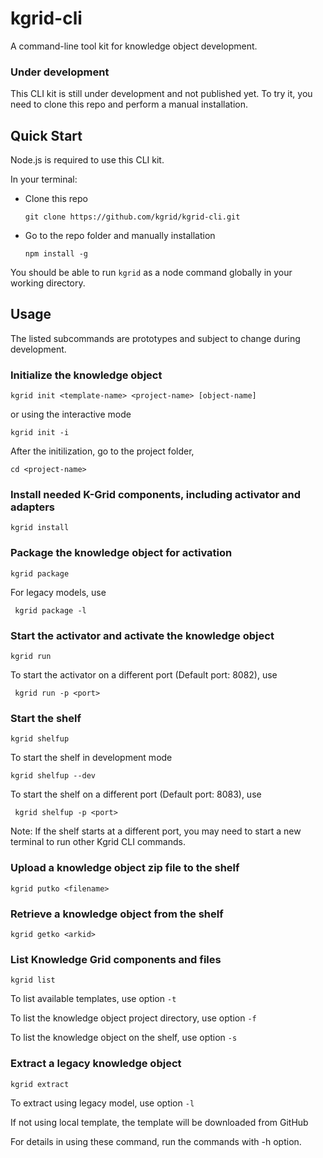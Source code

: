 # kgrid-cli

A command-line tool kit for knowledge object development.

### Under development

This CLI kit is still under development and not published yet. To try it, you need to clone this repo and perform a manual installation.

## Quick Start

Node.js is required to use this CLI kit.

In your terminal:
- Clone this repo

    ```git clone https://github.com/kgrid/kgrid-cli.git```

- Go to the repo folder and manually installation

    ```npm install -g```

You should be able to run `kgrid` as a node command globally in your working directory.

## Usage

The listed subcommands are prototypes and subject to change during development.

### Initialize the knowledge object

`kgrid init <template-name> <project-name> [object-name]`

or using the interactive mode

`kgrid init -i`

After the initilization, go to the project folder,

`cd <project-name>`

### Install needed K-Grid components, including activator and adapters
``` kgrid install ```


### Package the knowledge object for activation
``` kgrid package ```

For legacy models, use

``` kgrid package -l```


### Start the activator and activate the knowledge object

``` kgrid run ```

To start the activator on a different port (Default port: 8082), use

``` kgrid run -p <port>```


### Start the shelf

``` kgrid shelfup ```

To start the shelf in development mode

``` kgrid shelfup --dev ```

To start the shelf on a different port (Default port: 8083), use

``` kgrid shelfup -p <port>```

Note: If the shelf starts at a different port, you may need to start a new terminal to run other Kgrid CLI commands.


### Upload a knowledge object zip file to the shelf

``` kgrid putko <filename> ```


### Retrieve a knowledge object from the shelf

``` kgrid getko <arkid> ```


### List Knowledge Grid components and files

``` kgrid list ```

To list available templates, use option `-t`

To list the knowledge object project directory, use option `-f`

To list  the knowledge object on the shelf, use option `-s`


### Extract a legacy knowledge object

``` kgrid extract ```

To extract using legacy model, use option `-l`

If not using local template, the template will be downloaded from GitHub



For details in using these command, run the commands with -h option.
